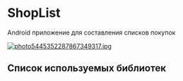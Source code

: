 # ShopList
Android приложение для составления списков покупок

[![photo5445352287867349317.jpg](https://s8.postimg.cc/fv7qqjds5/photo5445352287867349317.jpg)](https://postimg.cc/image/ur69y4p6p/)

## Список используемых библиотек
